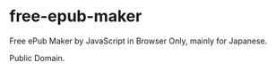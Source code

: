 # free-epub-maker
Free ePub Maker by JavaScript in Browser Only, mainly for Japanese.

Public Domain.
